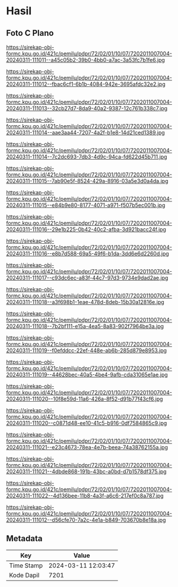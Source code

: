 # Hasil

## Foto C Plano

https://sirekap-obj-formc.kpu.go.id/421c/pemilu/pdpr/72/02/01/10/07/7202011007004-20240311-111011--a45c05b2-39b0-4bb0-a7ac-3a53fc7b1fe6.jpg

https://sirekap-obj-formc.kpu.go.id/421c/pemilu/pdpr/72/02/01/10/07/7202011007004-20240311-111012--fbac6cf1-6b1b-4084-942e-3695afdc32e2.jpg

https://sirekap-obj-formc.kpu.go.id/421c/pemilu/pdpr/72/02/01/10/07/7202011007004-20240311-111013--32cb27d7-8da9-40a2-9387-12c761b338c7.jpg

https://sirekap-obj-formc.kpu.go.id/421c/pemilu/pdpr/72/02/01/10/07/7202011007004-20240311-111014--aae3aa44-7207-4a2f-b1e8-14d21ced1389.jpg

https://sirekap-obj-formc.kpu.go.id/421c/pemilu/pdpr/72/02/01/10/07/7202011007004-20240311-111014--7c2dc693-7db3-4d9c-94ca-fd622d45b711.jpg

https://sirekap-obj-formc.kpu.go.id/421c/pemilu/pdpr/72/02/01/10/07/7202011007004-20240311-111015--7ab90e5f-8524-429a-8916-03a5e3d0a4da.jpg

https://sirekap-obj-formc.kpu.go.id/421c/pemilu/pdpr/72/02/01/10/07/7202011007004-20240311-111015--e84b9e80-8177-4071-a971-f507b5ec001b.jpg

https://sirekap-obj-formc.kpu.go.id/421c/pemilu/pdpr/72/02/01/10/07/7202011007004-20240311-111016--29e1b225-0b42-40c2-afba-3d921bacc24f.jpg

https://sirekap-obj-formc.kpu.go.id/421c/pemilu/pdpr/72/02/01/10/07/7202011007004-20240311-111016--e8b7d588-69a5-49f6-b1da-3dd6e6d2260d.jpg

https://sirekap-obj-formc.kpu.go.id/421c/pemilu/pdpr/72/02/01/10/07/7202011007004-20240311-111017--c93dc6ec-a83f-44c7-97d3-9734e9dad2ae.jpg

https://sirekap-obj-formc.kpu.go.id/421c/pemilu/pdpr/72/02/01/10/07/7202011007004-20240311-111018--a3f698b1-1eae-478d-8deb-15b30a12816e.jpg

https://sirekap-obj-formc.kpu.go.id/421c/pemilu/pdpr/72/02/01/10/07/7202011007004-20240311-111018--7b2bf111-e15a-4ea5-8a83-902f7964be3a.jpg

https://sirekap-obj-formc.kpu.go.id/421c/pemilu/pdpr/72/02/01/10/07/7202011007004-20240311-111019--f0efddcc-22ef-448e-ab6b-285d879e8953.jpg

https://sirekap-obj-formc.kpu.go.id/421c/pemilu/pdpr/72/02/01/10/07/7202011007004-20240311-111019--44628bec-40a5-4be4-9afb-cda31065e1ae.jpg

https://sirekap-obj-formc.kpu.go.id/421c/pemilu/pdpr/72/02/01/10/07/7202011007004-20240311-111020--10f8e59d-11a6-426a-8f52-d91b77f43cf6.jpg

https://sirekap-obj-formc.kpu.go.id/421c/pemilu/pdpr/72/02/01/10/07/7202011007004-20240311-111020--c0871d48-ee10-41c5-b916-0df7584865c9.jpg

https://sirekap-obj-formc.kpu.go.id/421c/pemilu/pdpr/72/02/01/10/07/7202011007004-20240311-111021--e23c4673-78ea-4e7b-beea-74a38762155a.jpg

https://sirekap-obj-formc.kpu.go.id/421c/pemilu/pdpr/72/02/01/10/07/7202011007004-20240311-111021--4dbde868-191b-43bc-a0bd-d7b1578df375.jpg

https://sirekap-obj-formc.kpu.go.id/421c/pemilu/pdpr/72/02/01/10/07/7202011007004-20240311-111022--4d136bee-11b8-4a3f-a6c6-217ef0c8a787.jpg

https://sirekap-obj-formc.kpu.go.id/421c/pemilu/pdpr/72/02/01/10/07/7202011007004-20240311-111012--d56cfe70-7a2c-4e1a-b849-703670b8e18a.jpg


## Metadata

| Key        | Value               |
| ---------- | ------------------- |
| Time Stamp | 2024-03-11 12:03:47 |
| Kode Dapil | 7201                |



